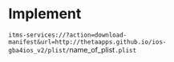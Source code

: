 # Implement
`itms-services://?action=download-manifest&url=http://thetaapps.github.io/ios-gba4ios_v2/plist/`name_of_plist`.plist`
